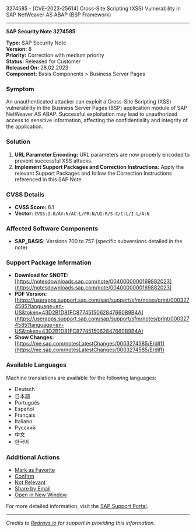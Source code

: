 3274585 - [CVE-2023-25614] Cross-Site Scripting (XSS) Vulnerability in SAP NetWeaver AS ABAP (BSP Framework)

---

**SAP Security Note 3274585**

**Type:** SAP Security Note  
**Version:** 8  
**Priority:** Correction with medium priority  
**Status:** Released for Customer  
**Released On:** 28.02.2023  
**Component:** Basis Components > Business Server Pages

### **Symptom**
An unauthenticated attacker can exploit a Cross-Site Scripting (XSS) vulnerability in the Business Server Pages (BSP) application module of SAP NetWeaver AS ABAP. Successful exploitation may lead to unauthorized access to sensitive information, affecting the confidentiality and integrity of the application.

### **Solution**
1. **URL Parameter Encoding:** URL parameters are now properly encoded to prevent successful XSS attacks.
2. **Implement Support Packages and Correction Instructions:** Apply the relevant Support Packages and follow the Correction Instructions referenced in this SAP Note.

### **CVSS Details**
- **CVSS Score:** 6.1
- **Vector:** `CVSS:3.0/AV:N/AC:L/PR:N/UI:R/S:C/C:L/I:L/A:N`

### **Affected Software Components**
- **SAP_BASIS:** Versions 700 to 757 (specific subversions detailed in the note)

### **Support Package Information**
- **Download for SNOTE:** [https://notesdownloads.sap.com/note/0040000000169882023](https://notesdownloads.sap.com/note/0040000000169882023)
- **PDF Version:** [https://userapps.support.sap.com/sap/support/sfm/notes/print/0003274585?language=en-US&token=43D2B1D81FC8774515062847660B9B4A](https://userapps.support.sap.com/sap/support/sfm/notes/print/0003274585?language=en-US&token=43D2B1D81FC8774515062847660B9B4A)
- **Show Changes:** [https://me.sap.com/notesLatestChanges/0003274585/E/diff](https://me.sap.com/notesLatestChanges/0003274585/E/diff)

### **Available Languages**
Machine translations are available for the following languages:
- Deutsch
- 日本語
- Português
- Español
- Français
- Italiano
- Русский
- 中文
- 한국어

### **Additional Actions**
- [Mark as Favorite](#)
- [Confirm](#)
- [Not Relevant](#)
- [Share by Email](#)
- [Open in New Window](#)

For more detailed information, visit the [SAP Support Portal](https://me.sap.com/notes/0003274585).

---

*Credits to [Redrays.io](https://redrays.io) for support in providing this information.*